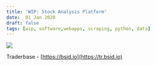 ```yaml
---
title: 'WIP: Stock Analysis Platform'
date:  01 Jan 2020 
draft: false
tags: [wip, software,webapps, scraping, python, data]
---
```



![](/static/images/tbnode.png)

Traderbase - [https://bsid.io](https://tr.bsid.io)